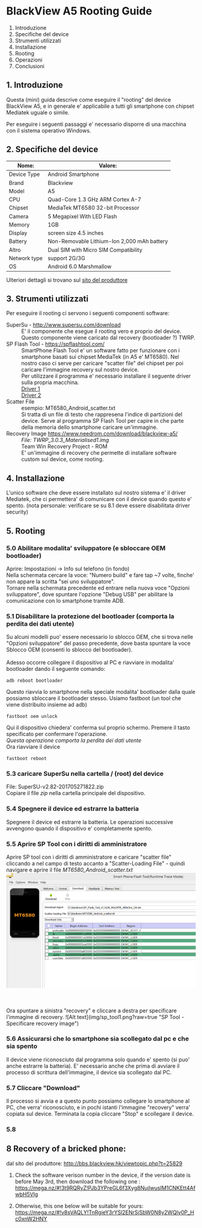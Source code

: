 # BlackView A5 Rooting Guide
1. Introduzione
2. Specifiche del device
3. Strumenti utilizzati
4. Installazione 
5. Rooting
6. Operazioni 
7. Conclusioni


## 1. Introduzione
Questa (mini) guida descrive come eseguire il "rooting" del device BlackView A5, 
e in generale e' applicabile a tutti gli smartphone con chipset Mediatek uguale o simile.

Per eseguire i seguenti passaggi e' necessario disporre di una macchina con il sistema operativo Windows.



## 2. Specifiche del device



| Nome:         | Valore: 
|---------------|--------------------                                                                                                                                                                                                         
| Device Type   | Android Smartphone
| Brand         | Blackview
| Model         | A5
| CPU           |   Quad-Core 1.3 GHz ARM Cortex A-7 
| Chipset       | MediaTek MT6580 32-bit Processor
| Camera        | 5 Megapixel With LED Flash | 2 Megapixel Front camera
| Memory        | 1GB | ROM 8GB External Memory Storage up to 32GB
| Display       | screen size 4.5 inches
| Battery       | Non-Removable Lithium-Ion 2,000 mAh battery
| Altro         | Dual SIM with Micro SIM Compatibility
| Network type  | support 2G/3G 
| OS            | Android 6.0 Marshmallow

Ulteriori dettagli si trovano sul [sito del produttore](http://www.blackview.hk/blackview-140/)


## 3. Strumenti utilizzati
Per eseguire il rooting ci servono i seguenti componenti software:


<dl>
  <dt>SuperSu - <a href="http://www.supersu.com/download">http://www.supersu.com/download</a></dt>
  <dd>
    E' il componente che esegue il rooting vero e proprio del device. Questo componente
    viene caricato dal recovery (bootloader ?) TWRP.
  </dd>

  <dt>SP Flash Tool - <a href="https://spflashtool.com/">https://spflashtool.com/</a></dt>
  <dd>
    SmartPhone Flash Tool e' un software fatto per funzionare con i smartphone basati sui chipset MediaTek (in A5 e' MT6580).
    Nel nostro caso ci serve per caricare "scatter file" del chipset per poi caricare l'immagine recovery sul nostro device.
    <br />
    Per utilizzare il programma e' necessario installare il seguente driver sulla propria macchina.
    <br />
    <a href="https://spflashtool.com/download/MediaTek_USB_VCOM_drivers.zip">Driver 1</a>
    <br />
    <a href="https://spflashtool.com/download/Driver_Auto_Installer_v1.1236.00.zip">Driver 2</a>
  </dd>
  
  <dt>Scatter File</dt>
  <dd>
    esempio: MT6580_Android_scatter.txt <br />
    Si tratta di un file di testo che rappresena l'indice di partizioni del device. Serve al programma SP Flash Tool per capire in che parte della memoria dello smartphone caricare un'immagine.
  </dd>
  
  <dt>Recovery Image <a href="https://www.needrom.com/download/blackview-a5/">https://www.needrom.com/download/blackview-a5/</a></dt>
  <dd>
  <em>File: TWRP_3.0.3_Materialised1.img</em>
  <br />
  Team Win Recovery Project - ROM
  <br />
  E' un'immagine di recovery che permette di installare software custom sul device, come rooting.
    
  </dd>

</dl>




## 4. Installazione
L'unico software che deve essere installato sul nostro sistema e' il driver Mediatek, che ci permettera' di comunicare con il device quando questo e' spento.
(nota personale: verificare se su 8.1 deve essere disabilitata driver security)


## 5. Rooting

### 5.0 Abilitare modalita' sviluppatore (e sbloccare OEM bootloader)
Aprire: Impostazioni -> Info sul telefono (in fondo)
<br />
Nella schermata cercare la voce: "Numero build" e fare tap ~7 volte, finche' non appare la scritta "sei uno sviluppatore".
<br />
Tornare nella schermata precedente ed entrare nella nuova voce "Opzioni sviluppatore", dove spuntare l'opzione "Debug USB" per abilitare la comunicazione con lo smartphone tramite ADB.

### 5.1 Disabilitare la protezione del bootloader (comporta la perdita dei dati utente)
Su alcuni modelli puo' essere necessario lo sblocco OEM, che si trova nelle "Opzioni sviluppatore" del passo precedente, dove basta spuntare la voce Sblocco OEM (consenti lo sblocco del bootloader).
<br />
<br />
Adesso occorre collegare il dispositivo al PC e riavviare in modalita' bootloader dando il seguente comando:
```
adb reboot bootloader
```

Questo riavvia lo smartphone nella speciale modalita' bootloader dalla quale possiamo sbloccare il bootloader stesso.
Usiamo fastboot (un tool che viene distribuito insieme ad adb)
```
fastboot oem unlock
```
Qui il dispositivo chiedera' conferma sul proprio schermo.
Premere il tasto specificato per confermare l'operazione.
<br />
<em>Questa operazione comporta la perdita dei dati utente</em>
<br />
Ora riavviare il device
```
fastboot reboot
```

### 5.3 caricare SuperSu nella cartella / (root) del device
File: SuperSU-v2.82-201705271822.zip
<br />
Copiare il file <em>zip</em> nella cartella principale del dispositivo. 

### 5.4 Spegnere il device ed estrarre la batteria
Spegnere il device ed estrarre la batteria. Le operazioni successive avvengono quando il dispositivo e' completamente spento.

### 5.5 Aprire SP Tool con i diritti di amministratore
  Aprire SP tool con i diritti di amministratore e caricare "scatter file" cliccando a nel campo di testo accanto a "Scatter-Loading File" - quindi navigare e aprire il file <em>MT6580_Android_scatter.txt</em>
  <br />
![Alt text](img/sp_tool.png?raw=true "SP Tool - Apertura scatter file")


<br />
<br />
Ora spuntare a sinistra "recovery" e cliccare a destra per specificare l'immagine di recovery.
![Alt text](img/sp_tool1.png?raw=true "SP Tool - Specificare recovery image")

### 5.6 Assicurarsi che lo smartphone sia scollegato dal pc e che sia spento
Il device viene riconosciuto dal programma solo quando e' spento (si puo' anche estrarre la batteria). E' necessario anche che prima di avviare il processo di scrittura dell'immagine, il device sia scollegato dal PC.

### 5.7 Cliccare "Download"
Il processo si avvia e a questo punto possiamo collegare lo smartphone al PC, che verra' riconosciuto, e in pochi istanti l'immagine "recovery" verra' copiata sul device.
Terminata la copia cliccare "Stop" e scollegare il device.

### 5.8












## 8 Recovery of a bricked phone:

dal sito del produttore: 
http://bbs.blackview.hk/viewtopic.php?t=25829

1) Check the software verison number in the device, if the version date is before May 3rd, then download the following one :
https://mega.nz/#!3t9RQRyZ!PJb3YPreGL6f3Xyg8NujlwusIM1CNKEtt4AfwbH5Vlg

2) Otherwise, this one below will be suitable for yours:
https://mega.nz/#!v8sVAQLY!TnRgieY3rYSl2ENrSjSbW0N8y2WQly0P_Hc0xnW2HNY

